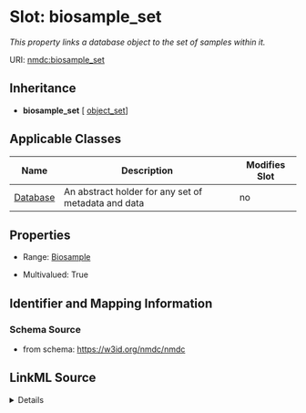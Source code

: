 # Slot: biosample_set


_This property links a database object to the set of samples within it._



URI: [nmdc:biosample_set](https://w3id.org/nmdc/biosample_set)




## Inheritance

* **biosample_set** [ [object_set](object_set.md)]





## Applicable Classes

| Name | Description | Modifies Slot |
| --- | --- | --- |
[Database](Database.md) | An abstract holder for any set of metadata and data |  no  |







## Properties

* Range: [Biosample](Biosample.md)

* Multivalued: True





## Identifier and Mapping Information







### Schema Source


* from schema: https://w3id.org/nmdc/nmdc




## LinkML Source

<details>
```yaml
name: biosample_set
description: This property links a database object to the set of samples within it.
from_schema: https://w3id.org/nmdc/nmdc
rank: 1000
mixins:
- object_set
domain: Database
multivalued: true
alias: biosample_set
domain_of:
- Database
range: Biosample
inlined: true
inlined_as_list: true

```
</details>